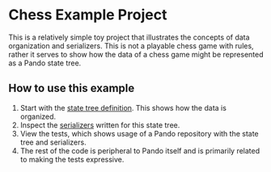 # Chess Example Project

This is a relatively simple toy project that illustrates the concepts of data organization and serializers. This is not
a playable chess game with rules, rather it serves to show how the data of a chess game might be represented as a Pando
state tree.

## How to use this example

1. Start with the [state tree definition](ChessStateTree.cs). This shows how the data is organized.
2. Inspect the [serializers](Serializers) written for this state tree.
3. View the tests, which shows usage of a Pando repository with the state tree and serializers.
4. The rest of the code is peripheral to Pando itself and is primarily related to making the tests expressive.
